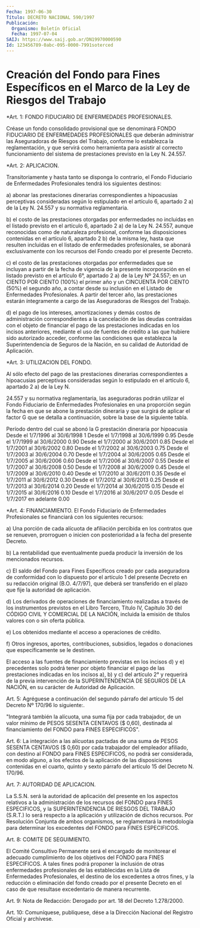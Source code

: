 ```yaml
---
Fecha: 1997-06-30
Título: DECRETO NACIONAL 590/1997
Publicación:
  Organismo: Boletín Oficial
  Fecha: 1997-07-04
SAIJ: https://www.saij.gob.ar/DN19970000590
Id: 123456789-0abc-095-0000-7991soterced
---
```

# Creación del Fondo para Fines Específicos en el Marco de la Ley de Riesgos del Trabajo

<a id="1"></a>
*Art. 1: FONDO FIDUCIARIO DE ENFERMEDADES PROFESIONALES.

Créase un fondo consolidado provisional que se denominará FONDO FIDUCIARIO DE ENFERMEDADES PROFESIONALES que deberán administrar las Aseguradoras de Riesgos del Trabajo, conforme lo establezca la reglamentación, y que servirá como herramienta para asistir al correcto funcionamiento del sistema de prestaciones previsto en la Ley N. 24.557.

<a id="2"></a>
*Art. 2: APLICACION.

Transitoriamente y hasta tanto se disponga lo contrario, el Fondo Fiduciario de Enfermedades Profesionales tendrá los siguientes destinos:

a) abonar las prestaciones dinerarias correspondientes a hipoacusias perceptivas consideradas según lo estipulado en el artículo 6, apartado 2 a) de la Ley N. 24.557 y su normativa reglamentaria.

b) el costo de las prestaciones otorgadas por enfermedades no incluidas en el listado previsto en el artículo 6, apartado 2 a) de la Ley N. 24.557, aunque reconocidas como de naturaleza profesional, conforme las disposiciones contenidas en el artículo 6, apartado 2 b) de la misma ley, hasta que resulten incluidas en el listado de enfermedades profesionales, se abonará exclusivamente con los recursos del Fondo creado por el presente Decreto.

c) el costo de las prestaciones otorgadas por enfermedades que se incluyan a partir de la fecha de vigencia de la presente incorporación en el listado previsto en el artículo 6°, apartado 2 a) de la Ley Nº 24.557; en un CIENTO POR CIENTO (100%) el primer año y un CINCUENTA POR CIENTO (50%) el segundo año, a contar desde su inclusión en el Listado de Enfermedades Profesionales. A partir del tercer año, las prestaciones estarán íntegramente a cargo de las Aseguradoras de Riesgos del Trabajo.

d) el pago de los intereses, amortizaciones y demás costos de administración correspondientes a la cancelación de las deudas contraídas con el objeto de financiar el pago de las prestaciones indicadas en los incisos anteriores, mediante el uso de fuentes de crédito a las que hubiere sido autorizado acceder, conforme las condiciones que establezca la Superintendencia de Seguros de la Nación, en su calidad de Autoridad de Aplicación.

<a id="3"></a>
*Art. 3: UTILIZACION DEL FONDO.

Al sólo efecto del pago de las prestaciones dinerarias correspondientes a hipoacusias perceptivas consideradas según lo estipulado en el artículo 6, apartado 2 a) de la Ley N.

24.557 y su normativa reglamentaria, las aseguradoras podrán utilizar el Fondo Fiduciario de Enfermedades Profesionales en una proporción según la fecha en que se abone la prestación dineraria y que surgirá de aplicar el factor G que se detalla a continuación, sobre la base de la siguiente tabla.

 Período dentro del cual se abonó la G  prestación dineraria por hipoacusia Desde el 1/7/1996 al 30/6/1998 1  Desde el 1/7/1998 al 30/6/1999 0.95  Desde el 1/7/1999 al 30/6/2000 0.90  Desde el 1/7/2000 al 30/6/2001 0.85  Desde el 1/7/2001 al 30/6/2002 0.80  Desde el 1/7/2002 al 30/6/2003 0.75  Desde el 1/7/2003 al 30/6/2004 0.70  Desde el 1/7/2004 al 30/6/2005 0.65  Desde el 1/7/2005 al 30/6/2006 0.60  Desde el 1/7/2006 al 30/6/2007 0.55  Desde el 1/7/2007 al 30/6/2008 0.50  Desde el 1/7/2008 al 30/6/2009 0.45  Desde el 1/7/2009 al 30/6/2010 0.40  Desde el 1/7/2010 al 30/6/2011 0.35  Desde el 1/7/2011 al 30/6/2012 0.30  Desde el 1/7/2012 al 30/6/2013 0.25  Desde el 1/7/2013 al 30/6/2014 0.20  Desde el 1/7/2014 al 30/6/2015 0.15  Desde el 1/7/2015 al 30/6/2016 0.10  Desde el 1/7/2016 al 30/6/2017 0.05  Desde el 1/7/2017 en adelante 0.00

<a id="4"></a>
*Art. 4: FINANCIAMIENTO. El Fondo Fiduciario de Enfermedades Profesionales se financiará con los siguientes recursos:

a) Una porción de cada alícuota de afiliación percibida en los contratos que se renueven, prorroguen o inicien con posterioridad a la fecha del presente Decreto.

b) La rentabilidad que eventualmente pueda producir la inversión de los mencionados recursos.

c) El saldo del Fondo para Fines Específicos creado por cada aseguradora de conformidad con lo dispuesto por el artículo 1 del presente Decreto en su redacción original (B.O. 4/7/97), que deberá ser transferido en el plazo que fije la autoridad de aplicación.

d) Los derivados de operaciones de financiamiento realizadas a través de los instrumentos previstos en el Libro Tercero, Título IV, Capítulo 30 del CÓDIGO CIVIL Y COMERCIAL DE LA NACIÓN, incluida la emisión de títulos valores con o sin oferta pública.

e) Los obtenidos mediante el acceso a operaciones de crédito.

f) Otros ingresos, aportes, contribuciones, subsidios, legados o donaciones que específicamente se le destinen.

El acceso a las fuentes de financiamiento previstas en los incisos d) y e) precedentes solo podrá tener por objeto financiar el pago de las prestaciones indicadas en los incisos a), b) y c) del artículo 2° y requerirá de la previa intervención de la SUPERINTENDENCIA DE SEGUROS DE LA NACIÓN, en su carácter de Autoridad de Aplicación.

<a id="5"></a>
Art. 5: Agréguese a continuación del segundo párrafo del artículo 15 del Decreto Nº 170/96 lo siguiente:.

"Integrará también la alícuota, una suma fija por cada trabajador, de un valor mínimo de PESOS SESENTA CENTAVOS ($ 0,60), destinada al financiamiento del FONDO para FINES ESPECIFICOS".

<a id="6"></a>
Art. 6: La integración a las alícuotas pactadas de una suma de PESOS SESENTA CENTAVOS ($ 0,60) por cada trabajador del empleador afiliado, con destino al FONDO para FINES ESPECIFICOS, no podrá ser considerada, en modo alguno, a los efectos de la aplicación de las disposiciones contenidas en el cuarto, quinto y sexto párrafo del artículo 15 del Decreto N. 170/96.

<a id="7"></a>
Art. 7: AUTORIDAD DE APLICACION.

La S.S.N. será la autoridad de aplicación del presente en los aspectos relativos a la administración de los recursos del FONDO para FINES ESPECIFICOS, y la SUPERINTENDENCIA DE RIESGOS DEL TRABAJO (S.R.T.) lo será respecto a la aplicación y utilización de dichos recursos. Por Resolución Conjunta de ambos organismos, se reglamentará la metodología para determinar los excedentes del FONDO para FINES ESPECIFICOS.

<a id="8"></a>
Art. 8: COMITE DE SEGUIMIENTO.

El Comité Consultivo Permanente será el encargado de monitorear el adecuado cumplimiento de los objetivos del FONDO para FINES ESPECIFICOS. A tales fines podrá proponer la inclusión de otras enfermedades profesionales de las establecidas en la Lista de Enfermedades Profesionales, el destino de los excedentes a otros fines, y la reducción o eliminación del fondo creado por el presente Decreto en el caso de que resultase excedentario de manera recurrente.

<a id="9"></a>
Art. 9: Nota de Redacción: Derogado por art. 18 del Decreto 1.278/2000.

<a id="10"></a>
Art. 10: Comuníquese, publíquese, dése a la Dirección Nacional del Registro Oficial y archívese.